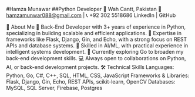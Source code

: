 #Hamza Munawar
##Python Developer
📍 Wah Cantt, Pakistan
📧 hamzamunwar088@gmail.com | 📞 +92 302 5518686
LinkedIn | GitHub

👋 About Me
🔭 Back-End Developer with 3+ years of experience in Python, specializing in building scalable and efficient applications.
🌟 Expertise in frameworks like Flask, Django, Gin, and Echo, with a strong focus on REST APIs and database systems.
🤖 Skilled in AI/ML, with practical experience in intelligent systems development.
🌱 Currently exploring Go to broaden my back-end development skills.
💻 Always open to collaborations on Python, AI, or back-end development projects.
🛠️ Technical Skills
Languages: Python, Go, C#, C++, SQL, HTML, CSS, JavaScript
Frameworks & Libraries: Flask, Django, Gin, Echo, REST APIs, scikit-learn, OpenCV
Databases: MySQL, SQL Server, Firebase, Postgres

